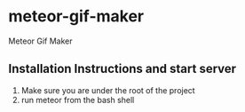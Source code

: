 # meteor-gif-maker
Meteor Gif Maker

## Installation Instructions and start server ##
1. Make sure you are under the root of the project
2. run meteor from the bash shell
